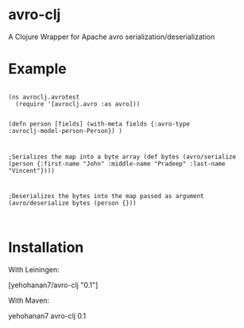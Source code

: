 avro-clj
========

A Clojure Wrapper for Apache avro serialization/deserialization

Example
========

<code>
(ns avroclj.avrotest
  (require '[avroclj.avro :as avro]))

(defn person [fields]
  (with-meta fields {:avro-type :avroclj-model-person-Person})
  )

;Serializes the map into a byte array
(def bytes (avro/serialize (person {:first-name "John" :middle-name "Pradeep" :last-name "Vincent"})))


;Deserializes the bytes into the map passed as argument
(avro/deserialize bytes (person {}))



</code>

Installation
============

With Leiningen:

[yehohanan7/avro-clj "0.1"]

With Maven:

<dependency>
  <groupId>yehohanan7</groupId>
  <artifactId>avro-clj</artifactId>
  <version>0.1</version>
</dependency>
